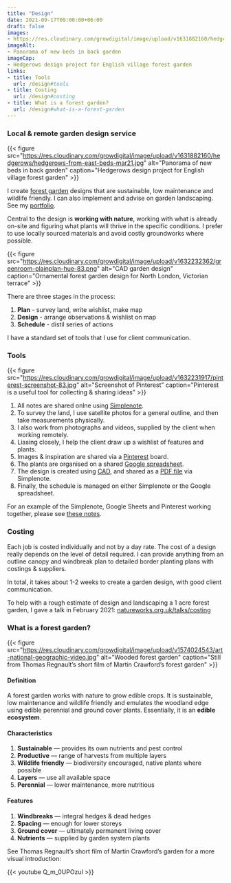 ```yaml
---
title: "Design"
date: 2021-09-17T09:00:00+06:00
draft: false
images: 
- https://res.cloudinary.com/growdigital/image/upload/v1631882160/hedgerows/hedgerows-from-east-beds-mar21.jpg
imageAlt:
- Panorama of new beds in back garden
imageCap: 
- Hedgerows design project for English village forest garden
links:
- title: Tools
  url: /design#tools
- title: Costing
  url: /design#costing
- title: What is a forest garden?
  url: /design#what-is-a-forest-garden
---
```


### Local & remote garden design service

{{< figure src="https://res.cloudinary.com/growdigital/image/upload/v1631882160/hedgerows/hedgerows-from-east-beds-mar21.jpg" alt="Panorama of new beds in back garden" caption="Hedgerows design project for English village forest garden" >}}

I create [forest garden](#what-is-a-forest-garden) designs that are sustainable, low maintenance and wildlife friendly. I can also implement and advise on garden landscaping. See my [portfolio](/portfolio/).

Central to the design is **working with nature**, working with what is already on-site and figuring what plants will thrive in the specific conditions. I prefer to use locally sourced materials and avoid costly groundworks where possible.

{{< figure src="https://res.cloudinary.com/growdigital/image/upload/v1632232362/greenroom-plainplan-hue-83.png" alt="CAD garden design" caption="Ornamental forest garden design for North London, Victorian terrace" >}}

There are three stages in the process: 

1. **Plan** - survey land, write wishlist, make map
2. **Design** - arrange observations & wishlist on map
3. **Schedule** - distil series of actions

I have a standard set of tools that I use for client communication.

### Tools

{{< figure src="https://res.cloudinary.com/growdigital/image/upload/v1632231917/pinterest-screenshot-83.jpg" alt="Screenshot of Pinterest" caption="Pinterest is a useful tool for collecting & sharing ideas" >}}

1. All notes are shared onlne using [Simplenote](https://simplenote.com/).
2. To survey the land, I use satellite photos for a general outline, and then take measurements physically.
3. I also work from photographs and videos, supplied by the client when working remotely.
4. Liasing closely, I help the client draw up a wishlist of features and plants.
5. Images & inspiration are shared via a [Pinterest](https://www.pinterest.co.uk/NatureWorksGarden/) board.
6. The plants are organised on a shared [Google spreadsheet](https://www.google.com/sheets/about/).
7. The design is created using [CAD](https://qcad.org/en/), and shared as a [PDF file](https://en.wikipedia.org/wiki/PDF) via Simplenote.
8. Finally, the schedule is managed on either Simplenote or the Google spreadsheet.

For an example of the Simplenote, Google Sheets and Pinterest working together, please see [these notes](https://app.simplenote.com/p/gKnbY8).

### Costing

Each job is costed individually and not by a day rate. The cost of a design really depends on the level of detail required. I can provide anything from an outline canopy and windbreak plan to detailed border planting plans with costings & suppliers.

In total, it takes about 1-2 weeks to create a garden design, with good client communication.

To help with a rough estimate of design and landscaping a 1 acre forest garden, I gave a talk in February 2021: [natureworks.org.uk/talks/costing](https://www.natureworks.org.uk/talks/costing/)

### What is a forest garden?

{{< figure src="https://res.cloudinary.com/growdigital/image/upload/v1574024543/art-national-geographic-video.jpg" alt="Wooded forest garden" caption="Still from Thomas Regnault’s short film of Martin Crawford’s forest garden" >}}

#### Definition

A forest garden works with nature to grow edible crops. It is sustainable, low maintenance and wildlife friendly and emulates the woodland edge using edible perennial and ground cover plants. Essentially, it is an **edible ecosystem**. 

#### Characteristics

1. **Sustainable** — provides its own nutrients and pest control
2. **Productive** — range of harvests from multiple layers
3. **Wildlife friendly** — biodiversity encouraged, native plants where possible
4. **Layers** — use all available space
5. **Perennial** — lower maintenance, more nutritious

#### Features

1. **Windbreaks** — integral hedges & dead hedges
2. **Spacing** — enough for lower storeys
3. **Ground cover** — ultimately permanent living cover
4. **Nutrients** — supplied by garden system plants

See Thomas Regnault’s short film of Martin Crawford’s garden for a more visual introduction:

{{< youtube Q_m_0UPOzuI >}}
